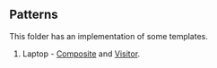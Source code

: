 ## Patterns

This folder has an implementation of some templates.

1. Laptop - [Composite](https://refactoring.guru/uk/design-patterns/composite) and [Visitor](https://refactoring.guru/uk/design-patterns/visitor).